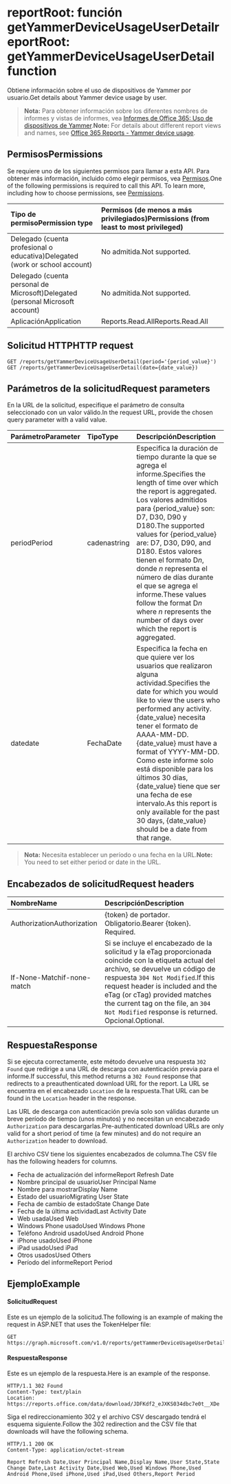 # <a name="reportroot-getyammerdeviceusageuserdetail-function"></a><span data-ttu-id="0938d-101">reportRoot: función getYammerDeviceUsageUserDetail</span><span class="sxs-lookup"><span data-stu-id="0938d-101">reportRoot: getYammerDeviceUsageUserDetail function</span></span>

<span data-ttu-id="0938d-102">Obtiene información sobre el uso de dispositivos de Yammer por usuario.</span><span class="sxs-lookup"><span data-stu-id="0938d-102">Get details about Yammer device usage by user.</span></span>

> <span data-ttu-id="0938d-103">**Nota:** Para obtener información sobre los diferentes nombres de informes y vistas de informes, vea [Informes de Office 365: Uso de dispositivos de Yammer]((https://support.office.com/client/Yammer-device-usage-b793ffdd-effa-43d0-849a-b1ca2e899f38)).</span><span class="sxs-lookup"><span data-stu-id="0938d-103">**Note:** For details about different report views and names, see [Office 365 Reports - Yammer device usage]((https://support.office.com/client/Yammer-device-usage-b793ffdd-effa-43d0-849a-b1ca2e899f38)).</span></span>

## <a name="permissions"></a><span data-ttu-id="0938d-104">Permisos</span><span class="sxs-lookup"><span data-stu-id="0938d-104">Permissions</span></span>

<span data-ttu-id="0938d-p101">Se requiere uno de los siguientes permisos para llamar a esta API. Para obtener más información, incluido cómo elegir permisos, vea [Permisos](../../../concepts/permissions_reference.md).</span><span class="sxs-lookup"><span data-stu-id="0938d-p101">One of the following permissions is required to call this API. To learn more, including how to choose permissions, see [Permissions](../../../concepts/permissions_reference.md).</span></span>

| <span data-ttu-id="0938d-107">Tipo de permiso</span><span class="sxs-lookup"><span data-stu-id="0938d-107">Permission type</span></span>                        | <span data-ttu-id="0938d-108">Permisos (de menos a más privilegiados)</span><span class="sxs-lookup"><span data-stu-id="0938d-108">Permissions (from least to most privileged)</span></span> |
| :------------------------------------- | :--------------------------------------- |
| <span data-ttu-id="0938d-109">Delegado (cuenta profesional o educativa)</span><span class="sxs-lookup"><span data-stu-id="0938d-109">Delegated (work or school account)</span></span>     | <span data-ttu-id="0938d-110">No admitida.</span><span class="sxs-lookup"><span data-stu-id="0938d-110">Not supported.</span></span>                           |
| <span data-ttu-id="0938d-111">Delegado (cuenta personal de Microsoft)</span><span class="sxs-lookup"><span data-stu-id="0938d-111">Delegated (personal Microsoft account)</span></span> | <span data-ttu-id="0938d-112">No admitida.</span><span class="sxs-lookup"><span data-stu-id="0938d-112">Not supported.</span></span>                           |
| <span data-ttu-id="0938d-113">Aplicación</span><span class="sxs-lookup"><span data-stu-id="0938d-113">Application</span></span>                            | <span data-ttu-id="0938d-114">Reports.Read.All</span><span class="sxs-lookup"><span data-stu-id="0938d-114">Reports.Read.All</span></span>                         |

## <a name="http-request"></a><span data-ttu-id="0938d-115">Solicitud HTTP</span><span class="sxs-lookup"><span data-stu-id="0938d-115">HTTP request</span></span>

<!-- { "blockType": "ignored" } --> 

```http
GET /reports/getYammerDeviceUsageUserDetail(period='{period_value}')
GET /reports/getYammerDeviceUsageUserDetail(date={date_value})
```

## <a name="request-parameters"></a><span data-ttu-id="0938d-116">Parámetros de la solicitud</span><span class="sxs-lookup"><span data-stu-id="0938d-116">Request parameters</span></span>

<span data-ttu-id="0938d-117">En la URL de la solicitud, especifique el parámetro de consulta seleccionado con un valor válido.</span><span class="sxs-lookup"><span data-stu-id="0938d-117">In the request URL, provide the chosen query parameter with a valid value.</span></span>

| <span data-ttu-id="0938d-118">Parámetro</span><span class="sxs-lookup"><span data-stu-id="0938d-118">Parameter</span></span> | <span data-ttu-id="0938d-119">Tipo</span><span class="sxs-lookup"><span data-stu-id="0938d-119">Type</span></span>   | <span data-ttu-id="0938d-120">Descripción</span><span class="sxs-lookup"><span data-stu-id="0938d-120">Description</span></span>                              |
| :-------- | :----- | :--------------------------------------- |
| <span data-ttu-id="0938d-121">period</span><span class="sxs-lookup"><span data-stu-id="0938d-121">Period</span></span>    | <span data-ttu-id="0938d-122">cadena</span><span class="sxs-lookup"><span data-stu-id="0938d-122">string</span></span> | <span data-ttu-id="0938d-123">Especifica la duración de tiempo durante la que se agrega el informe.</span><span class="sxs-lookup"><span data-stu-id="0938d-123">Specifies the length of time over which the report is aggregated.</span></span> <span data-ttu-id="0938d-124">Los valores admitidos para {period_value} son: D7, D30, D90 y D180.</span><span class="sxs-lookup"><span data-stu-id="0938d-124">The supported values for {period_value} are: D7, D30, D90, and D180.</span></span> <span data-ttu-id="0938d-125">Estos valores tienen el formato D*n*, donde *n* representa el número de días durante el que se agrega el informe.</span><span class="sxs-lookup"><span data-stu-id="0938d-125">These values follow the format D*n* where *n* represents the number of days over which the report is aggregated.</span></span> |
| <span data-ttu-id="0938d-126">date</span><span class="sxs-lookup"><span data-stu-id="0938d-126">date</span></span>      | <span data-ttu-id="0938d-127">Fecha</span><span class="sxs-lookup"><span data-stu-id="0938d-127">Date</span></span>   | <span data-ttu-id="0938d-128">Especifica la fecha en que quiere ver los usuarios que realizaron alguna actividad.</span><span class="sxs-lookup"><span data-stu-id="0938d-128">Specifies the date for which you would like to view the users who performed any activity.</span></span> <span data-ttu-id="0938d-129">{date_value} necesita tener el formato de AAAA-MM-DD.</span><span class="sxs-lookup"><span data-stu-id="0938d-129">{date_value} must have a format of YYYY-MM-DD.</span></span> <span data-ttu-id="0938d-130">Como este informe solo está disponible para los últimos 30 días, {date_value} tiene que ser una fecha de ese intervalo.</span><span class="sxs-lookup"><span data-stu-id="0938d-130">As this report is only available for the past 30 days, {date_value} should be a date from that range.</span></span> |

> <span data-ttu-id="0938d-131">**Nota:** Necesita establecer un período o una fecha en la URL.</span><span class="sxs-lookup"><span data-stu-id="0938d-131">**Note:** You need to set either period or date in the URL.</span></span>

## <a name="request-headers"></a><span data-ttu-id="0938d-132">Encabezados de solicitud</span><span class="sxs-lookup"><span data-stu-id="0938d-132">Request headers</span></span>

| <span data-ttu-id="0938d-133">Nombre</span><span class="sxs-lookup"><span data-stu-id="0938d-133">Name</span></span>          | <span data-ttu-id="0938d-134">Descripción</span><span class="sxs-lookup"><span data-stu-id="0938d-134">Description</span></span>               |
| :------------ | :------------------------ |
| <span data-ttu-id="0938d-135">Authorization</span><span class="sxs-lookup"><span data-stu-id="0938d-135">Authorization</span></span> | <span data-ttu-id="0938d-p104">{token} de portador. Obligatorio.</span><span class="sxs-lookup"><span data-stu-id="0938d-p104">Bearer {token}. Required.</span></span> |
| <span data-ttu-id="0938d-138">If-None-Match</span><span class="sxs-lookup"><span data-stu-id="0938d-138">if-none-match</span></span> | <span data-ttu-id="0938d-139">Si se incluye el encabezado de la solicitud y la eTag proporcionada coincide con la etiqueta actual del archivo, se devuelve un código de respuesta `304 Not Modified`.</span><span class="sxs-lookup"><span data-stu-id="0938d-139">If this request header is included and the eTag (or cTag) provided matches the current tag on the file, an `304 Not Modified` response is returned.</span></span> <span data-ttu-id="0938d-140">Opcional.</span><span class="sxs-lookup"><span data-stu-id="0938d-140">Optional.</span></span> |

## <a name="response"></a><span data-ttu-id="0938d-141">Respuesta</span><span class="sxs-lookup"><span data-stu-id="0938d-141">Response</span></span>

<span data-ttu-id="0938d-142">Si se ejecuta correctamente, este método devuelve una respuesta `302 Found` que redirige a una URL de descarga con autenticación previa para el informe.</span><span class="sxs-lookup"><span data-stu-id="0938d-142">If successful, this method returns a `302 Found` response that redirects to a preauthenticated download URL for the report.</span></span> <span data-ttu-id="0938d-143">La URL se encuentra en el encabezado `Location` de la respuesta.</span><span class="sxs-lookup"><span data-stu-id="0938d-143">That URL can be found in the `Location` header in the response.</span></span>

<span data-ttu-id="0938d-144">Las URL de descarga con autenticación previa solo son válidas durante un breve período de tiempo (unos minutos) y no necesitan un encabezado `Authorization` para descargarlas.</span><span class="sxs-lookup"><span data-stu-id="0938d-144">Pre-authenticated download URLs are only valid for a short period of time (a few minutes) and do not require an `Authorization` header to download.</span></span>

<span data-ttu-id="0938d-145">El archivo CSV tiene los siguientes encabezados de columna.</span><span class="sxs-lookup"><span data-stu-id="0938d-145">The CSV file has the following headers for columns.</span></span>

- <span data-ttu-id="0938d-146">Fecha de actualización del informe</span><span class="sxs-lookup"><span data-stu-id="0938d-146">Report Refresh Date</span></span>
- <span data-ttu-id="0938d-147">Nombre principal de usuario</span><span class="sxs-lookup"><span data-stu-id="0938d-147">User Principal Name</span></span>
- <span data-ttu-id="0938d-148">Nombre para mostrar</span><span class="sxs-lookup"><span data-stu-id="0938d-148">Display Name</span></span>
- <span data-ttu-id="0938d-149">Estado del usuario</span><span class="sxs-lookup"><span data-stu-id="0938d-149">Migrating User State</span></span>
- <span data-ttu-id="0938d-150">Fecha de cambio de estado</span><span class="sxs-lookup"><span data-stu-id="0938d-150">State Change Date</span></span>
- <span data-ttu-id="0938d-151">Fecha de la última actividad</span><span class="sxs-lookup"><span data-stu-id="0938d-151">Last Activity Date</span></span>
- <span data-ttu-id="0938d-152">Web usada</span><span class="sxs-lookup"><span data-stu-id="0938d-152">Used Web</span></span>
- <span data-ttu-id="0938d-153">Windows Phone usado</span><span class="sxs-lookup"><span data-stu-id="0938d-153">Used Windows Phone</span></span>
- <span data-ttu-id="0938d-154">Teléfono Android usado</span><span class="sxs-lookup"><span data-stu-id="0938d-154">Used Android Phone</span></span>
- <span data-ttu-id="0938d-155">iPhone usado</span><span class="sxs-lookup"><span data-stu-id="0938d-155">Used iPhone</span></span>
- <span data-ttu-id="0938d-156">iPad usado</span><span class="sxs-lookup"><span data-stu-id="0938d-156">Used iPad</span></span>
- <span data-ttu-id="0938d-157">Otros usados</span><span class="sxs-lookup"><span data-stu-id="0938d-157">Used Others</span></span>
- <span data-ttu-id="0938d-158">Período del informe</span><span class="sxs-lookup"><span data-stu-id="0938d-158">Report Period</span></span>

## <a name="example"></a><span data-ttu-id="0938d-159">Ejemplo</span><span class="sxs-lookup"><span data-stu-id="0938d-159">Example</span></span>

#### <a name="request"></a><span data-ttu-id="0938d-160">Solicitud</span><span class="sxs-lookup"><span data-stu-id="0938d-160">Request</span></span>

<span data-ttu-id="0938d-161">Este es un ejemplo de la solicitud.</span><span class="sxs-lookup"><span data-stu-id="0938d-161">The following is an example of making the request in ASP.NET that uses the TokenHelper file:</span></span>

<!-- {
  "blockType": "request",
  "name": "reportroot_getyammerdeviceusageuserdetail"
}-->

```http
GET https://graph.microsoft.com/v1.0/reports/getYammerDeviceUsageUserDetail(period='D7')
```

#### <a name="response"></a><span data-ttu-id="0938d-162">Respuesta</span><span class="sxs-lookup"><span data-stu-id="0938d-162">Response</span></span>

<span data-ttu-id="0938d-163">Este es un ejemplo de la respuesta.</span><span class="sxs-lookup"><span data-stu-id="0938d-163">Here is an example of the response.</span></span>

<!-- { "blockType": "ignored" } --> 

```http
HTTP/1.1 302 Found
Content-Type: text/plain
Location: https://reports.office.com/data/download/JDFKdf2_eJXKS034dbc7e0t__XDe
```

<span data-ttu-id="0938d-164">Siga el redireccionamiento 302 y el archivo CSV descargado tendrá el esquema siguiente.</span><span class="sxs-lookup"><span data-stu-id="0938d-164">Follow the 302 redirection and the CSV file that downloads will have the following schema.</span></span>

<!-- {
  "blockType": "response",
  "truncated": true,
  "@odata.type": "stream"
} -->

```http
HTTP/1.1 200 OK
Content-Type: application/octet-stream

Report Refresh Date,User Principal Name,Display Name,User State,State Change Date,Last Activity Date,Used Web,Used Windows Phone,Used Android Phone,Used iPhone,Used iPad,Used Others,Report Period
```
